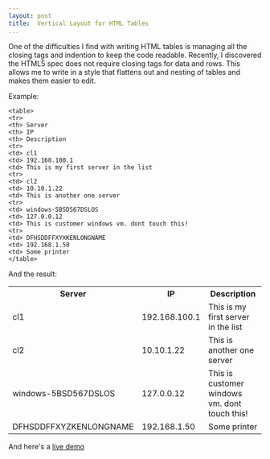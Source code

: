```yaml
---
layout: post  
title:  Vertical Layout for HTML Tables  
...
```


One of the difficulties I find with writing HTML tables is managing all
the closing tags and indention to keep the code readable. Recently, I
discovered the HTML5 spec does not require closing tags for data and
rows. This allows me to write in a style that flattens out and nesting
of tables and makes them easier to edit.

Example:

    <table>
    <tr>
    <th> Server
    <th> IP
    <th> Description
    <tr>
    <td> cl1
    <td> 192.168.100.1
    <td> This is my first server in the list
    <tr>
    <td> cl2
    <td> 10.10.1.22
    <td> This is another one server
    <tr>
    <td> windows-5BSD567DSLOS
    <td> 127.0.0.12
    <td> This is customer windows vm. dont touch this!
    <tr>
    <td> DFHSDDFFXYXKENLONGNAME
    <td> 192.168.1.50
    <td> Some printer
    </table>

And the result:

<table>
<tr>
<th> Server
<th> IP
<th> Description
<tr>
<td> cl1
<td> 192.168.100.1
<td> This is my first server in the list
<tr>
<td> cl2
<td> 10.10.1.22
<td> This is another one server
<tr>
<td> windows-5BSD567DSLOS
<td> 127.0.0.12
<td> This is customer windows vm. dont touch this!
<tr>
<td> DFHSDDFFXYZKENLONGNAME
<td> 192.168.1.50
<td> Some printer
</table>

And here's a [live demo](https://flems.io/#0=N4IgzgpgNhDGAuEAmIBcICWA7JEAeAdABbwC2UIANCAGYYxhoDaoWAhqRGpjvsWRWqwA9lkRjuAHnhsARjAB8AHSzSATstXwiCgAQBlCGoBuRldJ26AkgAVz2vQBEIYWGowAHeBlH2N9pD1YKABGAL0QgE4AJgIQgDYADjiABhS48N0AFSIMMF083VIAT106NTB4XUgTIwKsXW0IXSg8+BU-TWlA3WDozJD0wbiCaP6tHpzCwrYsYSa1XVFmmtM1Dq1-Cb0Ad2wkYR2wAFoAVgAhfUdT+IB2R30AGQB5fQHo24J0ofHuvSn8oVYABXSrCTiLPY4Q75YykAi6A5iRrCYGwIiNXJgACEG3UXXgPUcADEABJXEnEgAaAE0qQBpACiADkXsyAOLMgCCAFlGQMYnEkiNTilMvpwc0PO4xGZVAB6GTyCAKKjgaBwbyiRjoKKoFIgAC+lFYHC46AIACtGEJROJ4NwjQBdQ1AA)